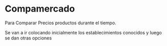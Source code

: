 # Compamercado
Para Comparar Precios productos durante el tiempo.

Se van a ir colocando inicialmente los establecimientos conocidos y luego se dan otras opciones
